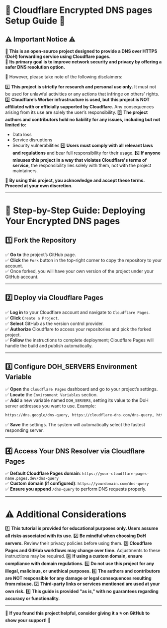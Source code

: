 # 🚀 Cloudflare Encrypted DNS pages Setup Guide 🚀

## ⚠ Important Notice ⚠

🔹 **This is an open-source project designed to provide a DNS over HTTPS (DoH) forwarding service using Cloudflare pages.**  
🔹 **Its primary goal is to improve network security and privacy by offering a safer DNS resolution option.**  

📌 However, please take note of the following disclaimers:

1️⃣ **This project is strictly for research and personal use only.** It must not be used for unlawful activities or any actions that infringe on others' rights.
2️⃣ **Cloudflare’s Worker infrastructure is used, but this project is NOT affiliated with or officially supported by Cloudflare.** Any consequences arising from its use are solely the user’s responsibility.
3️⃣ **The project authors and contributors hold no liability for any issues, including but not limited to:**
   - Data loss
   - Service disruptions
   - Security vulnerabilities
4️⃣ **Users must comply with all relevant laws and regulations** and bear full responsibility for their usage.
5️⃣ **If anyone misuses this project in a way that violates Cloudflare's terms of service,** the responsibility lies solely with them, not with the project maintainers.

📢 **By using this project, you acknowledge and accept these terms. Proceed at your own discretion.**

---

# 📖 Step-by-Step Guide: Deploying Your Encrypted DNS pages

## 1️⃣ Fork the Repository

✅ **Go to** the project’s GitHub page.  
✅ **Click** the `Fork` button in the top-right corner to copy the repository to your account.  
✅ Once forked, you will have your own version of the project under your GitHub account.

---

## 2️⃣ Deploy via Cloudflare Pages

✅ **Log in** to your Cloudflare account and navigate to `Cloudflare Pages`.  
✅ **Click** `Create a Project`.  
✅ **Select** GitHub as the version control provider.  
✅ **Authorize** Cloudflare to access your repositories and pick the forked project.  
✅ **Follow** the instructions to complete deployment; Cloudflare Pages will handle the build and publish automatically.

---

## 3️⃣ Configure DOH_SERVERS Environment Variable

✅ **Open** the `Cloudflare Pages` dashboard and go to your project’s settings.  
✅ **Locate** the `Environment Variables` section.  
✅ **Add** a new variable named `DOH_SERVERS`, setting its value to the DoH server addresses you want to use. Example:
```bash
https://dns.google/dns-query, https://cloudflare-dns.com/dns-query, https://dns.quad9.net/dns-query
```
✅ **Save** the settings. The system will automatically select the fastest responding server.

---

## 4️⃣ Access Your DNS Resolver via Cloudflare Pages

✅ **Default Cloudflare Pages domain**: `https://your-cloudflare-pages-name.pages.dev/dns-query`  
✅ **Custom domain (if configured)**: `https://yourdomain.com/dns-query`  
✅ **Ensure you append** `/dns-query` to perform DNS requests properly.

---

# ⚠ Additional Considerations

1️⃣ **This tutorial is provided for educational purposes only. Users assume all risks associated with its use.**
2️⃣ **Be mindful when choosing DoH servers.** Review their privacy policies before using them.
3️⃣ **Cloudflare Pages and GitHub workflows may change over time.** Adjustments to these instructions may be required.
4️⃣ **If using a custom domain, ensure compliance with domain regulations.**
5️⃣ **Do not use this project for any illegal, malicious, or unethical purposes.**
6️⃣ **The authors and contributors are NOT responsible for any damage or legal consequences resulting from misuse.**
7️⃣ **Third-party links or services mentioned are used at your own risk.**
8️⃣ **This guide is provided "as is," with no guarantees regarding accuracy or functionality.**

---

📢 **If you found this project helpful, consider giving it a ⭐ on GitHub to show your support!** 🚀



